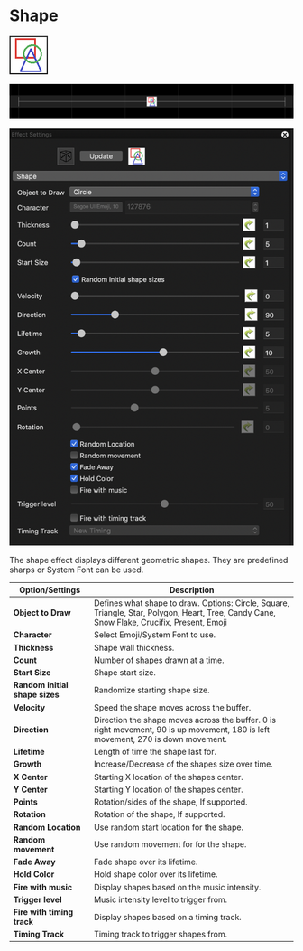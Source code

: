 # Shape

![Icon](<../../.gitbook/assets/image (48) (1).png>)

![Sequencer Grid](<../../.gitbook/assets/image (661).png>)

![](<../../.gitbook/assets/image (495).png>)

The shape effect displays different geometric shapes. They are predefined sharps or System Font can be used.

| Option/Settings                | Description                                                                                                                                 |
| ------------------------------ | ------------------------------------------------------------------------------------------------------------------------------------------- |
| **Object to Draw**             | Defines what shape to draw. Options: Circle, Square, Triangle, Star, Polygon, Heart, Tree, Candy Cane, Snow Flake, Crucifix, Present, Emoji |
| **Character**                  | Select Emoji/System Font to use.                                                                                                            |
| **Thickness**                  | Shape wall thickness.                                                                                                                       |
| **Count**                      | Number of shapes drawn at a time.                                                                                                           |
| **Start Size**                 | Shape start size.                                                                                                                           |
| **Random initial shape sizes** | Randomize starting shape size.                                                                                                              |
| **Velocity**                   | Speed the shape moves across the buffer.                                                                                                    |
| **Direction**                  | Direction the shape moves across the buffer. 0 is right movement, 90 is up movement, 180 is left movement, 270 is down movement.            |
| **Lifetime**                   | Length of time the shape last for.                                                                                                          |
| **Growth**                     | Increase/Decrease of the shapes size over time.                                                                                             |
| **X Center**                   | Starting X location of the shapes center.                                                                                                   |
| **Y Center**                   | Starting Y location of the shapes center.                                                                                                   |
| **Points**                     | Rotation/sides of the shape, If supported.                                                                                                  |
| **Rotation**                   | Rotation of the shape, If supported.                                                                                                        |
| **Random Location**            | Use random start location for the shape.                                                                                                    |
| **Random movement**            | Use random movement for for the shape.                                                                                                      |
| **Fade Away**                  | Fade shape over its lifetime.                                                                                                               |
| **Hold Color**                 | Hold shape color over its lifetime.                                                                                                         |
| **Fire with music**            | Display shapes based on the music intensity.                                                                                                |
| **Trigger level**              | Music intensity level to trigger from.                                                                                                      |
| **Fire with timing track**     | Display shapes based on a timing track.                                                                                                     |
| **Timing Track**               | Timing track to trigger shapes from.                                                                                                        |
